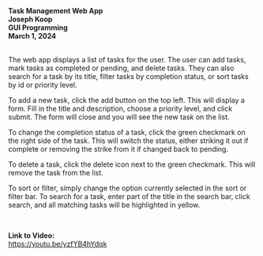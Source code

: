 <!-- README.md -->

<strong>
Task Management Web App <br>
Joseph Koop <br>
GUI Programming <br>
March 1, 2024 <br>
</strong>
<br>

The web app displays a list of tasks for the user. The user can add tasks, mark tasks as completed or pending, and delete tasks. They can also search for a task by its title, filter tasks by completion status, or sort tasks by id or priority level.

To add a new task, click the add button on the top left. This will display a form. Fill in the title and description, choose a priority level, and click submit. The form will close and you will see the new task on the list.

To change the completion status of a task, click the green checkmark on the right side of the task. This will switch the status, either striking it out if complete or removing the strike from it if changed back to pending.

To delete a task, click the delete icon next to the green checkmark. This will remove the task from the list.

To sort or filter, simply change the option currently selected in the sort or filter bar. To search for a task, enter part of the title in the search bar, click search, and all matching tasks will be highlighted in yellow.

<br>

<strong>Link to Video:</strong><br>
https://youtu.be/yzfYB4hYdqk
